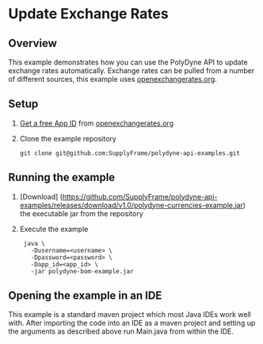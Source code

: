 # Update Exchange Rates
## Overview
This example demonstrates how you can use the PolyDyne API to update exchange rates automatically. Exchange rates can be pulled from a number of different sources, this example uses [openexchangerates.org](https://openexchangerates.org/).

## Setup
1. [Get a free App ID](https://openexchangerates.org/signup/free) from [openexchangerates.org](https://openexchangerates.org/)
2. Clone the example repository

	`git clone git@github.com:SupplyFrame/polydyne-api-examples.git`
	
## Running the example
1. [Download] (https://github.com/SupplyFrame/polydyne-api-examples/releases/download/v1.0/polydyne-currencies-example.jar) the executable jar from the repository
2. Execute the example

		java \
		  -Dusername=<username> \
		  -Dpassword=<password> \
		  -Dapp_id=<app_id> \
		  -jar polydyne-bom-example.jar

## Opening the example in an IDE
This example is a standard maven project which most Java IDEs work well with. After importing the code into an IDE as a maven project and setting up the arguments as described above run Main.java from within the IDE. 
